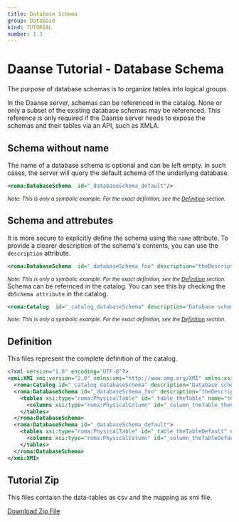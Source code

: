 ```yaml
---
title: Database Schema
group: Database
kind: TUTORIAL
number: 1.3
---
```

# Daanse Tutorial - Database Schema

The purpose of database schemas is to organize tables into logical groups.

In the Daanse server, schemas can be referenced in the catalog. None or only a subset of the existing database schemas may be referenced. This reference is only required if the Daanse server needs to expose the schemas and their tables via an API, such as XMLA.


## Schema without name

The name of a database schema is optional and can be left empty. In such cases, the server will query the default schema of the underlying database.


```xml
<roma:DatabaseSchema  id="_databaseSchema_default"/>

```
*<small>Note: This is only a symbolic example. For the exact definition, see the [Definition](#definition) section.</small>*
## Schema and attrebutes

It is more secure to explicitly define the schema using the `name` attribute. To provide a clearer description of the schema's contents, you can use the `description` attribute.


```xml
<roma:DatabaseSchema  id="_databaseSchema_foo" description="theDescription" name="foo"/>

```
*<small>Note: This is only a symbolic example. For the exact definition, see the [Definition](#definition) section.</small>*
Schema can be refernced in the catalog. You can see this by checking the `dbSchema attribute` in the catalog.

```xml
<roma:Catalog  id="_catalog_databaseSchema" description="Database schema configuration and organization" name="Daanse Tutorial - Database Schema" dbschemas="_databaseSchema_default _databaseSchema_foo"/>

```
*<small>Note: This is only a symbolic example. For the exact definition, see the [Definition](#definition) section.</small>*

## Definition

This files represent the complete definition of the catalog.

```xml
<?xml version="1.0" encoding="UTF-8"?>
<xmi:XMI xmi:version="2.0" xmlns:xmi="http://www.omg.org/XMI" xmlns:xsi="http://www.w3.org/2001/XMLSchema-instance" xmlns:roma="https://www.daanse.org/spec/org.eclipse.daanse.rolap.mapping">
  <roma:Catalog id="_catalog_databaseSchema" description="Database schema configuration and organization" name="Daanse Tutorial - Database Schema" dbschemas="_databaseSchema_default _databaseSchema_foo"/>
  <roma:DatabaseSchema id="_databaseSchema_foo" description="theDescription" name="foo">
    <tables xsi:type="roma:PhysicalTable" id="_table_theTable" name="theTable">
      <columns xsi:type="roma:PhysicalColumn" id="_column_theTable_theColumn" name="theColumn"/>
    </tables>
  </roma:DatabaseSchema>
  <roma:DatabaseSchema id="_databaseSchema_default">
    <tables xsi:type="roma:PhysicalTable" id="_table_theTableDefault" name="theTable">
      <columns xsi:type="roma:PhysicalColumn" id="_column_theTableDefault_theColumn" name="theColumn"/>
    </tables>
  </roma:DatabaseSchema>
</xmi:XMI>

```



## Tutorial Zip
This files contaisn the data-tables as csv and the mapping as xmi file.

<a href="./zip/tutorial.database.schema.zip" download>Download Zip File</a>
